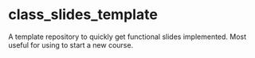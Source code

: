 # class_slides_template
A template repository to quickly get functional slides implemented. Most useful for using to start a new course.

